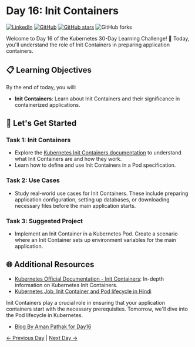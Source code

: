 # Day 16: Init Containers
[![LinkedIn](https://img.shields.io/badge/Connect%20with%20me%20on-LinkedIn-blue.svg)](https://www.linkedin.com/in/aman-devops/)
[![GitHub](https://img.shields.io/github/stars/AmanPathak-DevOps.svg?style=social)](https://github.com/AmanPathak-DevOps)
[![GitHub stars](https://img.shields.io/github/stars/AmanPathak-DevOps/30DaysOfKubernetes)](https://github.com/AmanPathak-DevOps/30DaysOfKubernetes/stargazers)
![GitHub forks](https://img.shields.io/github/forks/AmanPathak-DevOps/30DaysOfKubernetes)

Welcome to Day 16 of the Kubernetes 30-Day Learning Challenge! 🚀 Today, you'll understand the role of Init Containers in preparing application containers.

## 📋 Learning Objectives

By the end of today, you will:
- **Init Containers**: Learn about Init Containers and their significance in containerized applications.

## 🚀 Let's Get Started

### Task 1: Init Containers
- Explore the [Kubernetes Init Containers documentation](https://kubernetes.io/docs/concepts/workloads/pods/init-containers/) to understand what Init Containers are and how they work.
- Learn how to define and use Init Containers in a Pod specification.

### Task 2: Use Cases
- Study real-world use cases for Init Containers. These include preparing application configuration, setting up databases, or downloading necessary files before the main application starts.

### Task 3: Suggested Project
- Implement an Init Container in a Kubernetes Pod. Create a scenario where an Init Container sets up environment variables for the main application.

## 🌐 Additional Resources

- [Kubernetes Official Documentation - Init Containers](https://kubernetes.io/docs/concepts/workloads/pods/init-containers/): In-depth information on Kubernetes Init Containers.
- [Kubernetes Job, Init Container and Pod lifecycle in Hindi](https://youtu.be/BqHAoaXbz1A?si=Fd-mU-jNzaM2Fb7G)

Init Containers play a crucial role in ensuring that your application containers start with the necessary prerequisites. Tomorrow, we'll dive into the Pod lifecycle in Kubernetes.

- [Blog By Aman Pathak for Day16](https://blog.devops.dev/day16-kubernetes-initcontainer-a9df403934ff)

[← Previous Day](../Day15/README.md) | [Next Day →](../Day17/README.md)
